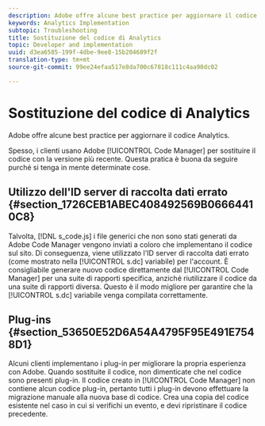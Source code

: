 ```yaml
---
description: Adobe offre alcune best practice per aggiornare il codice Analytics.
keywords: Analytics Implementation
subtopic: Troubleshooting
title: Sostituzione del codice di Analytics
topic: Developer and implementation
uuid: d3ea6585-199f-4dbe-9ee8-15b204689f2f
translation-type: tm+mt
source-git-commit: 99ee24efaa517e8da700c67818c111c4aa90dc02

---
```



# Sostituzione del codice di Analytics

Adobe offre alcune best practice per aggiornare il codice Analytics.

Spesso, i clienti usano Adobe [!UICONTROL Code Manager] per sostituire il codice con la versione più recente. Questa pratica è buona da seguire purché si tenga in mente determinate cose.

## Utilizzo dell'ID server di raccolta dati errato {#section_1726CEB1ABEC408492569B06664410C8}

Talvolta, [!DNL s_code.js] i file generici che non sono stati generati da Adobe Code Manager vengono inviati a coloro che implementano il codice sul sito. Di conseguenza, viene utilizzato l'ID server di raccolta dati errato (come mostrato nella [!UICONTROL s.dc] variabile) per l'account. È consigliabile generare nuovo codice direttamente dal [!UICONTROL Code Manager] per una suite di rapporti specifica, anziché riutilizzare il codice da una suite di rapporti diversa. Questo è il modo migliore per garantire che la [!UICONTROL s.dc] variabile venga compilata correttamente.

## Plug-ins {#section_53650E52D6A54A4795F95E491E7548D1}

Alcuni clienti implementano i plug-in per migliorare la propria esperienza con Adobe. Quando sostituite il codice, non dimenticate che nel codice sono presenti plug-in. Il codice creato in [!UICONTROL Code Manager] non contiene alcun codice plug-in, pertanto tutti i plug-in devono effettuare la migrazione manuale alla nuova base di codice. Crea una copia del codice esistente nel caso in cui si verifichi un evento, e devi ripristinare il codice precedente.
